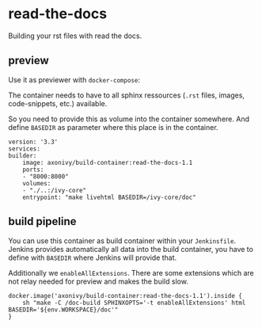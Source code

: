 # read-the-docs

Building your rst files with read the docs.

## preview

Use it as previewer with `docker-compose`:

The container needs to have to all sphinx
ressources (`.rst` files, images, code-snippets, etc.)
available.

So you need to provide this as volume into the container somewhere.
And define `BASEDIR` as parameter where this place is in the container.

    version: '3.3'
    services:
    builder:
        image: axonivy/build-container:read-the-docs-1.1
        ports:
        - "8000:8000"
        volumes:
        - "./..:/ivy-core"     
        entrypoint: "make livehtml BASEDIR=/ivy-core/doc"


## build pipeline

You can use this container as build container within your `Jenkinsfile`.
Jenkins provides automatically all data into the build container, you have to define with `BASEDIR` where Jenkins will provide that.

Additionally we `enableAllExtensions`. There are some extensions
which are not relay needed for preview and makes the build slow.

    docker.image('axonivy/build-container:read-the-docs-1.1').inside {
        sh "make -C /doc-build SPHINXOPTS='-t enableAllExtensions' html BASEDIR='${env.WORKSPACE}/doc'"
    }

